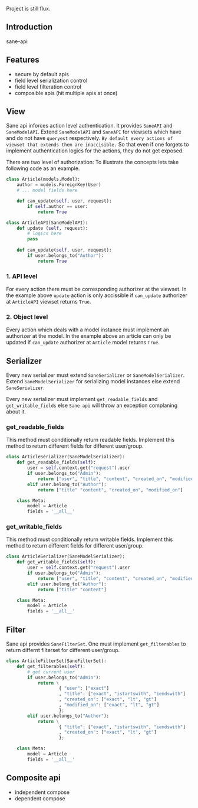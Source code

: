 Project is still flux.

## Introduction
sane-api

## Features
- secure by default apis
- field level serialization control
- field level filteration control
- composible apis (hit multiple apis at once)

## View
Sane api inforces action level authentication. It provides `SaneAPI` and `SaneModelAPI`.
Extend `SaneModelAPI` and `SaneAPI` for viewsets which have and do not have `queryest` respectively.
`By default every actions of viewset that extends them are inaccisible.`
So that even if one forgets to implement authentication logics for the actions, they do not
get exposed.

There are two level of authorization:
To illustrate the concepts lets take following code as an example.

```python
class Article(models.Model):
	author = models.ForeignKey(User)
	# ... model fields here

	def can_update(self, user, request):
		if self.author == user:
			return True

class ArticleAPI(SaneModelAPI):
	def update (self, request):
		# logics here
		pass
	
	def can_update(self, user, request):
		if user.belongs_to("Author"):
			return True
```

### 1. API level
For every action there must be corresponding authorizer at the viewset.
In the example above `update` action is only accissible if `can_update` authorizer at `ArticleAPI` viewset returns `True`.

### 2. Object level
Every action which deals with a model instance must implement an authorizer at the model.
In the example above an article can only be updated if `can_update` authorizer at `Article`
model returns `True`.

## Serializer
Every new serializer must extend `SaneSerializer` or `SaneModelSerializer`.
Extend `SaneModelSerializer` for serializing model instances else extend `SaneSerializer`.

Every new serializer must implement `get_readable_fields` and `get_writable_fields` else
`Sane api` will throw an exception complaning about it.

### get_readable_fields
This method must conditionally return readable fields.
Implement this method to return different fields for different user/group.

```python
class ArticleSerializer(SaneModelSerializer):
	def get_readable_fields(self):
		user = self.context.get("request").user
		if user.belongs_to("Admin"):
			return ["user", "title", "content", "created_on", "modified_on"]
		elif user.belong_to("Author"):
			return ["title" "content", "created_on", "modified_on"]

	class Meta:
		model = Article
		fields = '__all__'
```

### get_writable_fields
This method must conditionally return writable fields.
Implement this method to return different fields for different user/group.

```python
class ArticleSerializer(SaneModelSerializer):
	def get_writable_fields(self):
		user = self.context.get("request").user
		if user.belongs_to("Admin"):
			return ["user", "title", "content", "created_on", "modified_on"]
		elif user.belong_to("Author"):
			return ["title" "content"]

	class Meta:
		model = Article
		fields = '__all__'
```

## Filter
Sane api provides `SaneFilterSet`. One must implement `get_filterables` to return differnt
filterset for different user/group.

```python
class ArticleFilterSet(SaneFilterSet):
	def get_filterables(self):
		# get current user
		if user.belongs_to("Admin"):
			return \
					{ "user": ["exact"]
					, "title": ["exact", "istartswith", "iendswith"]
					, "created_on": ["exact", "lt", "gt"]
					, "modified_on": ["exact", "lt", "gt"]
					};
		elif user.belongs_to("Author"):
			return \
					{ "title": ["exact", "istartswith", "iendswith"]
					, "created_on": ["exact", "lt", "gt"]
					};

	class Meta:
		model = Article
		fields = '__all__'
```

## Composite api
- independent compose
- dependent compose
